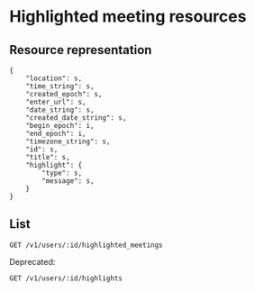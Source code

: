 
# Highlighted meeting resources

## Resource representation

    {
        "location": s,
        "time_string": s,
        "created_epoch": s,
        "enter_url": s,
        "date_string": s,
        "created_date_string": s,
        "begin_epoch": i,
        "end_epoch": i,
        "timezone_string": s,
        "id": s,
        "title": s,
        "highlight": {
            "type": s,
            "message": s,
        }
    }

## List

    GET /v1/users/:id/highlighted_meetings

Deprecated:

    GET /v1/users/:id/highlights
